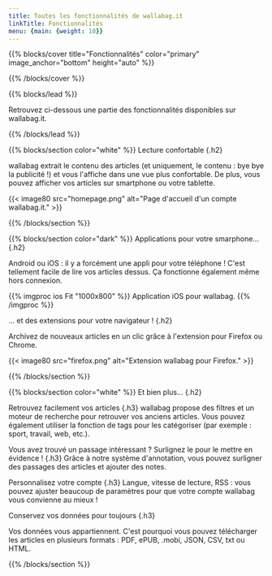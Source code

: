 ```yaml
---
title: Toutes les fonctionnalités de wallabag.it
linkTitle: Fonctionnalités
menu: {main: {weight: 10}}
---
```


{{% blocks/cover title="Fonctionnalités" color="primary" image_anchor="bottom" height="auto" %}}

{{% /blocks/cover %}}

{{% blocks/lead %}}

Retrouvez ci-dessous une partie des fonctionnalités disponibles sur wallabag.it.

{{% /blocks/lead %}}

{{% blocks/section color="white" %}}
Lecture confortable
{.h2}

wallabag extrait le contenu des articles (et uniquement, le contenu : bye bye la publicité !) et vous l'affiche dans une vue plus confortable. De plus, vous pouvez afficher vos articles sur smartphone ou votre tablette.

{{< image80 src="homepage.png" alt="Page d'accueil d'un compte wallabag.it." >}}

{{% /blocks/section %}}

{{% blocks/section color="dark" %}}
Applications pour votre smarphone...
{.h2}

Android ou iOS : il y a forcément une appli pour votre téléphone ! C'est tellement facile de lire vos articles dessus. Ça fonctionne également même hors connexion.

{{% imgproc ios Fit "1000x800" %}}
Application iOS pour wallabag.
{{% /imgproc %}}

... et des extensions pour votre navigateur !
{.h2}

Archivez de nouveaux articles en un clic grâce à l'extension pour Firefox ou Chrome.

{{< image80 src="firefox.png" alt="Extension wallabag pour Firefox." >}}

{{% /blocks/section %}}

{{% blocks/section color="white" %}}
Et bien plus...
{.h2}

Retrouvez facilement vos articles
{.h3}
wallabag propose des filtres et un moteur de recherche pour retrouver vos anciens articles. Vous pouvez également utiliser la fonction de tags pour les catégoriser (par exemple : sport, travail, web, etc.).

Vous avez trouvé un passage intéressant ? Surlignez le pour le mettre en évidence !
{.h3}
Grâce à notre système d'annotation, vous pouvez surligner des passages des articles et ajouter des notes.

Personnalisez votre compte
{.h3}
Langue, vitesse de lecture, RSS : vous pouvez ajuster beaucoup de paramètres pour que votre compte wallabag vous convienne au mieux !

Conservez vos données pour toujours
{.h3}

Vos données vous appartiennent. C'est pourquoi vous pouvez télécharger les articles en plusieurs formats : PDF, ePUB, .mobi, JSON, CSV, txt ou HTML.

{{% /blocks/section %}}
